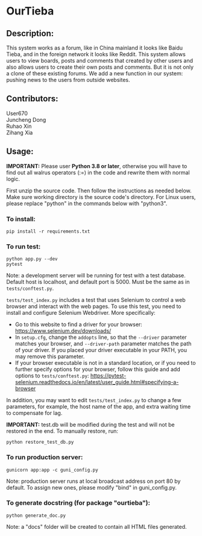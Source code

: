 # OurTieba

## Description:

This system works as a forum, like in China mainland it looks like Baidu Tieba, and in the foreign network it looks like
Reddit. This system allows users to view boards, posts and comments that created by other users and also allows users to
create their own posts and comments. But it is not only a clone of these existing forums. We add a new function in
our system: pushing news to the users from outside websites.

## Contributors:

User670  
Juncheng Dong  
Ruhao Xin  
Zihang Xia

## Usage:
**IMPORTANT:** Please user **Python 3.8 or later**, otherwise you will have to find out all walrus operators (:=) in the code and rewrite them with normal logic.  


First unzip the source code. Then follow the instructions as needed below. Make sure working directory is the source
code's directory. For Linux users, please replace "python" in the commands below with "python3".

### To install:

    pip install -r requirements.txt

### To run test:

    python app.py --dev
    pytest

Note: a development server will be running for test with a test database. Default host is localhost, and default port is
5000. Must be the same as in `tests/conftest.py`.

`tests/test_index.py` includes a test that uses Selenium to control a web browser and interact with the web pages.
To use this test, you need to install and configure Selenium Webdriver. More specifically:
- Go to this website to find a driver for your browser: https://www.selenium.dev/downloads/
- In `setup.cfg`, change the `addopts` line, so that the `--driver` parameter matches your browser, and `--driver-path` parameter matches the path of your driver. If you placed your driver executable in your PATH, you may remove this parameter.
- If your browser executable is not in a standard location, or if you need to further specify options for your browser, follow this guide and add options to `tests/conftest.py`: https://pytest-selenium.readthedocs.io/en/latest/user_guide.html#specifying-a-browser

In addition, you may want to edit `tests/test_index.py` to change a few parameters, for example, the host name of the app, and extra waiting time to compensate for lag.  

**IMPORTANT:** test.db will be modified during the test and will not be restored in the end. To manually restore, run:  

    python restore_test_db.py


### To run production server:

    gunicorn app:app -c guni_config.py

Note: production server runs at local broadcast address on port 80 by default. To assign new ones, please modify "bind"
in guni_config.py.

### To generate docstring (for package "ourtieba"):

    python generate_doc.py

Note: a "docs" folder will be created to contain all HTML files generated.
